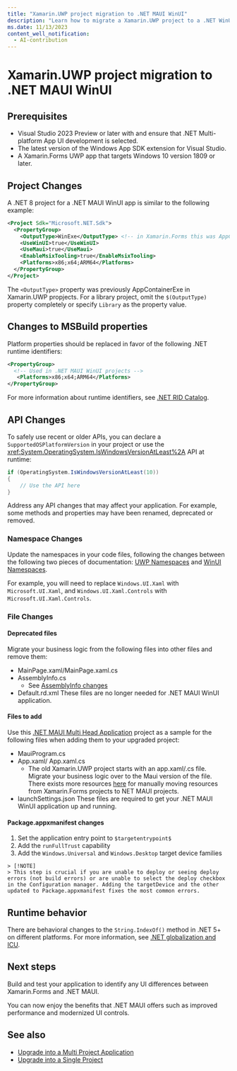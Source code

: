 ```yaml
---
title: "Xamarin.UWP project migration to .NET MAUI WinUI"
description: "Learn how to migrate a Xamarin.UWP project to a .NET WinUI project."
ms.date: 11/13/2023
content_well_notification: 
  - AI-contribution
---
```


# Xamarin.UWP project migration to .NET MAUI WinUI

## Prerequisites

- Visual Studio 2023 Preview or later with and ensure that .NET Multi-platform App UI development is selected.
- The latest version of the Windows App SDK extension for Visual Studio.
- A Xamarin.Forms UWP app that targets Windows 10 version 1809 or later.

## Project Changes

A .NET 8 project for a .NET MAUI WinUI app is similar to the following example:

```xml
<Project Sdk="Microsoft.NET.Sdk">
  <PropertyGroup>
    <OutputType>WinExe</OutputType> <!-- in Xamarin.Forms this was AppContainerExe -->
    <UseWinUI>true</UseWinUI>
    <UseMaui>true</UseMaui>
    <EnableMsixTooling>true</EnableMsixTooling>
    <Platforms>x86;x64;ARM64</Platforms>
  </PropertyGroup>
</Project>
```

The `<OutputType>` property was previously AppContainerExe in Xamarin.UWP propjects. For a library project, omit the `$(OutputType)` property completely or specify `Library` as the property value.

## Changes to MSBuild properties

Platform properties should be replaced in favor of the following .NET runtime identifiers:

```xml
<PropertyGroup>
  <!-- Used in .NET MAUI WinUI projects -->
   <Platforms>x86;x64;ARM64</Platforms>
</PropertyGroup>
```

For more information about runtime identifiers, see [.NET RID Catalog](/dotnet/core/rid-catalog).

## API Changes

To safely use recent or older APIs, you can declare a `SupportedOSPlatformVersion` in your project or use the <xref:System.OperatingSystem.IsWindowsVersionAtLeast%2A> API at runtime:

```csharp
if (OperatingSystem.IsWindowsVersionAtLeast(10))
{
    // Use the API here
}
```

Address any API changes that may affect your application.  For example, some methods and properties may have been renamed, deprecated or removed.

### Namespace Changes

Update the namespaces in your code files, following the changes between the following two pieces of documentation: [UWP Namespaces](/uwp/api/) and [WinUI Namespaces](/windows/winui/api/).

For example, you will need to replace `Windows.UI.Xaml` with `Microsoft.UI.Xaml`, and `Windows.UI.Xaml.Controls` with `Microsoft.UI.Xaml.Controls`.

### File Changes

#### Deprecated files

Migrate your business logic from the following files into other files and remove them:

- MainPage.xaml/MainPage.xaml.cs
- AssemblyInfo.cs
  - See [AssemblyInfo changes](includes/assemblyinfo-changes.md)
- Default.rd.xml
These files are no longer needed for .NET MAUI WinUI application.

#### Files to add

Use this [.NET MAUI Multi Head Application](https://github.com/mattleibow/MauiMultiHeadProject/tree/main/sample/MauiMultiHeadApp/MauiMultiHeadApp.WinUI) project as a sample for the following files when adding them to your upgraded project:

- MauiProgram.cs
- App.xaml/ App.xaml.cs
  - The old Xamarin.UWP project starts with an app.xaml/.cs file. Migrate your business logic over to the Maui version of the file. There exists more resources [here](https://github.com/dotnet/maui/wiki/Migrating-from-Xamarin.Forms-to-.NET-MAUI) for manually moving resources from Xamarin.Forms projects to NET MAUI projects.
- launchSettings.json
These files are required to get your .NET MAUI WinUI application up and running.

#### Package.appxmanifest changes

1. Set the application entry point to `$targetentrypoint$`
2. Add the `runFullTrust` capability
3. Add the `Windows.Universal` and `Windows.Desktop` target device families

```
> [!NOTE]
> This step is crucial if you are unable to deploy or seeing deploy errors (not build errors) or are unable to select the deploy checkbox in the Configuration manager. Adding the targetDevice and the other updated to Package.appxmanifest fixes the most common errors. 
```

## Runtime behavior

There are behavioral changes to the `String.IndexOf()` method in .NET 5+ on different platforms. For more information, see [.NET globalization and ICU](/dotnet/standard/globalization-localization/globalization-icu).

## Next steps

Build and test your application to identify any UI differences between Xamarin.Forms and .NET MAUI.

You can now enjoy the benefits that .NET MAUI offers such as improved performance and modernized UI controls.

## See also

- [Upgrade into a Multi Project Application](/dotnet/maui/migration/multi-project-to-multi-project)
- [Upgrade into a Single Project](/dotnet/maui/migration/multi-project-to-multi-project)
